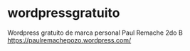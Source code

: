 # wordpressgratuito
Wordpress gratuito de marca personal
Paul Remache
2do B
https://paulremachepozo.wordpress.com/
